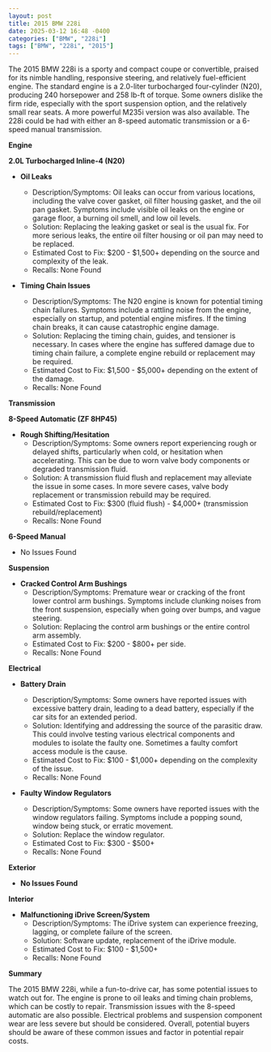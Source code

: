 ```yaml
---
layout: post
title: 2015 BMW 228i
date: 2025-03-12 16:48 -0400
categories: ["BMW", "228i"]
tags: ["BMW", "228i", "2015"]
---
```

The 2015 BMW 228i is a sporty and compact coupe or convertible, praised for its nimble handling, responsive steering, and relatively fuel-efficient engine. The standard engine is a 2.0-liter turbocharged four-cylinder (N20), producing 240 horsepower and 258 lb-ft of torque. Some owners dislike the firm ride, especially with the sport suspension option, and the relatively small rear seats. A more powerful M235i version was also available. The 228i could be had with either an 8-speed automatic transmission or a 6-speed manual transmission.

**Engine**

**2.0L Turbocharged Inline-4 (N20)**

*   **Oil Leaks**
    *   Description/Symptoms: Oil leaks can occur from various locations, including the valve cover gasket, oil filter housing gasket, and the oil pan gasket. Symptoms include visible oil leaks on the engine or garage floor, a burning oil smell, and low oil levels.
    *   Solution: Replacing the leaking gasket or seal is the usual fix. For more serious leaks, the entire oil filter housing or oil pan may need to be replaced.
    *   Estimated Cost to Fix: $200 - $1,500+ depending on the source and complexity of the leak.
    *   Recalls: None Found

*   **Timing Chain Issues**
    *   Description/Symptoms: The N20 engine is known for potential timing chain failures. Symptoms include a rattling noise from the engine, especially on startup, and potential engine misfires. If the timing chain breaks, it can cause catastrophic engine damage.
    *   Solution: Replacing the timing chain, guides, and tensioner is necessary. In cases where the engine has suffered damage due to timing chain failure, a complete engine rebuild or replacement may be required.
    *   Estimated Cost to Fix: $1,500 - $5,000+ depending on the extent of the damage.
    *   Recalls: None Found

**Transmission**

**8-Speed Automatic (ZF 8HP45)**

*   **Rough Shifting/Hesitation**
    *   Description/Symptoms: Some owners report experiencing rough or delayed shifts, particularly when cold, or hesitation when accelerating. This can be due to worn valve body components or degraded transmission fluid.
    *   Solution: A transmission fluid flush and replacement may alleviate the issue in some cases. In more severe cases, valve body replacement or transmission rebuild may be required.
    *   Estimated Cost to Fix: $300 (fluid flush) - $4,000+ (transmission rebuild/replacement)
    *   Recalls: None Found

**6-Speed Manual**

*   No Issues Found

**Suspension**

*   **Cracked Control Arm Bushings**
    *   Description/Symptoms: Premature wear or cracking of the front lower control arm bushings. Symptoms include clunking noises from the front suspension, especially when going over bumps, and vague steering.
    *   Solution: Replacing the control arm bushings or the entire control arm assembly.
    *   Estimated Cost to Fix: $200 - $800+ per side.
    *   Recalls: None Found

**Electrical**

*   **Battery Drain**
    *   Description/Symptoms: Some owners have reported issues with excessive battery drain, leading to a dead battery, especially if the car sits for an extended period.
    *   Solution: Identifying and addressing the source of the parasitic draw. This could involve testing various electrical components and modules to isolate the faulty one. Sometimes a faulty comfort access module is the cause.
    *   Estimated Cost to Fix: $100 - $1,000+ depending on the complexity of the issue.
    *   Recalls: None Found

*   **Faulty Window Regulators**
    * Description/Symptoms: Some owners have reported issues with the window regulators failing. Symptoms include a popping sound, window being stuck, or erratic movement.
    * Solution: Replace the window regulator.
    * Estimated Cost to Fix: $300 - $500+
    * Recalls: None Found

**Exterior**

*   **No Issues Found**

**Interior**

*   **Malfunctioning iDrive Screen/System**
    * Description/Symptoms: The iDrive system can experience freezing, lagging, or complete failure of the screen.
    * Solution: Software update, replacement of the iDrive module.
    * Estimated Cost to Fix: $100 - $1,500+
    * Recalls: None Found

**Summary**

The 2015 BMW 228i, while a fun-to-drive car, has some potential issues to watch out for. The engine is prone to oil leaks and timing chain problems, which can be costly to repair. Transmission issues with the 8-speed automatic are also possible. Electrical problems and suspension component wear are less severe but should be considered. Overall, potential buyers should be aware of these common issues and factor in potential repair costs.

